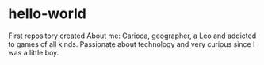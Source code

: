 # hello-world
First repository created
About me: Carioca, geographer, a Leo and addicted to games of all kinds. Passionate about technology and very curious since I was a little boy.
